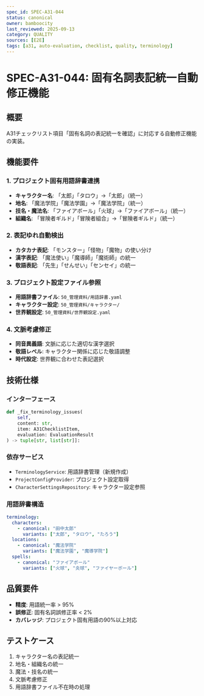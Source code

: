 ```yaml
---
spec_id: SPEC-A31-044
status: canonical
owner: bamboocity
last_reviewed: 2025-09-13
category: QUALITY
sources: [E2E]
tags: [a31, auto-evaluation, checklist, quality, terminology]
---
```

# SPEC-A31-044: 固有名詞表記統一自動修正機能

## 概要
A31チェックリスト項目「固有名詞の表記統一を確認」に対応する自動修正機能の実装。

## 機能要件

### 1. プロジェクト固有用語辞書連携
- **キャラクター名**: 「太郎」「タロウ」→「太郎」（統一）
- **地名**: 「魔法学院」「魔法学園」→「魔法学院」（統一）
- **技名・魔法名**: 「ファイアボール」「火球」→「ファイアボール」（統一）
- **組織名**: 「冒険者ギルド」「冒険者組合」→「冒険者ギルド」（統一）

### 2. 表記ゆれ自動検出
- **カタカナ表記**: 「モンスター」「怪物」「魔物」の使い分け
- **漢字表記**: 「魔法使い」「魔導師」「魔術師」の統一
- **敬語表記**: 「先生」「せんせい」「センセイ」の統一

### 3. プロジェクト設定ファイル参照
- **用語辞書ファイル**: `50_管理資料/用語辞書.yaml`
- **キャラクター設定**: `50_管理資料/キャラクター/`
- **世界観設定**: `50_管理資料/世界観設定.yaml`

### 4. 文脈考慮修正
- **同音異義語**: 文脈に応じた適切な漢字選択
- **敬語レベル**: キャラクター関係に応じた敬語調整
- **時代設定**: 世界観に合わせた表記選択

## 技術仕様

### インターフェース
```python
def _fix_terminology_issues(
    self,
    content: str,
    item: A31ChecklistItem,
    evaluation: EvaluationResult
) -> tuple[str, list[str]]:
```

### 依存サービス
- `TerminologyService`: 用語辞書管理（新規作成）
- `ProjectConfigProvider`: プロジェクト設定取得
- `CharacterSettingsRepository`: キャラクター設定参照

### 用語辞書構造
```yaml
terminology:
  characters:
    - canonical: "田中太郎"
      variants: ["太郎", "タロウ", "たろう"]
  locations:
    - canonical: "魔法学院"
      variants: ["魔法学園", "魔導学院"]
  spells:
    - canonical: "ファイアボール"
      variants: ["火球", "炎球", "ファイヤーボール"]
```

## 品質要件
- **精度**: 用語統一率 > 95%
- **誤修正**: 固有名詞誤修正率 < 2%
- **カバレッジ**: プロジェクト固有用語の90%以上対応

## テストケース
1. キャラクター名の表記統一
2. 地名・組織名の統一
3. 魔法・技名の統一
4. 文脈考慮修正
5. 用語辞書ファイル不在時の処理
